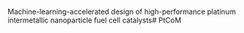 Machine-learning-accelerated design of high-performance platinum intermetallic nanoparticle fuel cell catalysts# PtCoM
